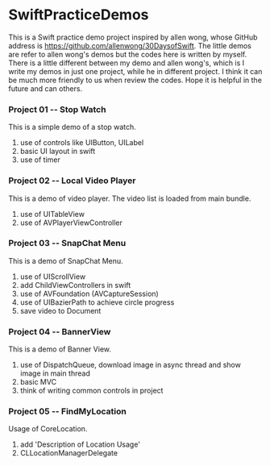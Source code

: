 # SwiftPracticeDemos
This is a Swift practice demo project inspired by allen wong, whose GitHub address is https://github.com/allenwong/30DaysofSwift. The little demos are refer to allen wong's demos but the codes here is written by myself. There is a little different between my demo and allen wong's, which is I write my demos in just one project, while he in different project. I think it can be much more friendly to us when review the codes. Hope it is helpful in the future and can others.


### Project 01 -- Stop Watch ###

This is a simple demo of a stop watch. 

1. use of controls like UIButton, UILabel
1. basic UI layout in swift
2. use of timer


### Project 02 -- Local Video Player ###

This is a demo of video player. The video list is loaded from main bundle.

1. use of UITableView
2. use of AVPlayerViewController

### Project 03 -- SnapChat Menu ###

This is a demo of SnapChat Menu.

1. use of UIScrollView
2. add ChildViewControllers in swift
3. use of AVFoundation (AVCaptureSession)
4. use of UIBazierPath to achieve circle progress
5. save video to Document

### Project 04 -- BannerView ###

This is a demo of Banner View.

1. use of DispatchQueue, download image in async thread and show image in main thread
2. basic MVC 
3. think of writing common controls in project

### Project 05 -- FindMyLocation ###

Usage of CoreLocation.

1. add 'Description of Location Usage'
2. CLLocationManagerDelegate
